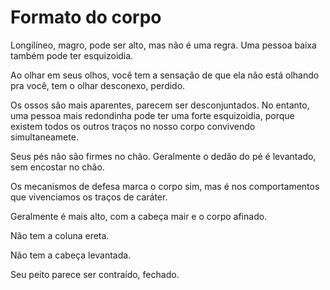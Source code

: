# Formato do corpo

Longilíneo, magro, pode ser alto, mas não é uma regra.
Uma pessoa baixa também pode ter esquizoidia.

Ao olhar em seus olhos, você tem a sensação de que ela não está olhando pra você, tem o olhar desconexo, perdido.

Os ossos são mais aparentes, parecem ser desconjuntados.
No entanto, uma pessoa mais redondinha pode ter uma forte esquizoidia, porque existem todos os outros traços no nosso corpo convivendo simultaneamete.

Seus pés não são firmes no chão.
Geralmente o dedão do pé é levantado, sem encostar no chão.

Os mecanismos de defesa marca o corpo sim, mas é nos comportamentos que vivenciamos os traços de caráter.

Geralmente é mais alto, com a cabeça mair e o corpo afinado.

Não tem a coluna ereta.

Não tem a cabeça levantada.

Seu peito parece ser contraído, fechado.
